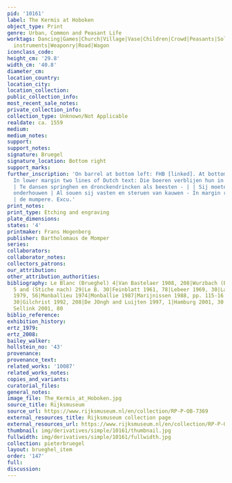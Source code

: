 ```yaml
---
pid: '10161'
label: The Kermis at Hoboken
object_type: Print
genre: Urban, Common and Peasant Life
worktags: Dancing|Games|Church|Village|Vase|Children|Crowd|Peasants|Soldiers|Flag/Banner|Musical
  instruments|Weaponry|Road|Wagon
iconclass_code:
height_cm: '29.8'
width_cm: '40.8'
diameter_cm:
location_country:
location_city:
location_collection:
public_collection_info:
most_recent_sale_notes:
private_collection_info:
collection_type: Unknown/Not Applicable
realdate: ca. 1559
medium:
medium_notes:
support:
support_notes:
signature: Bruegel
signature_location: Bottom right
support_marks:
further_inscription: 'On barrel at bottom left: FHB [linked]. At bottom right: Bruegel.
  In lower margin two lines of Dutch text: Die boeren verblijen hun in sulken feesten
  | Te dansen springhen en dronckendrincken als beesten - | | Sij moeten die kermissen
  onderhouwen | Al souen sij vasten en steruen van kauwen - In margin right: Bartolomeus
  | de mumpere. Excu.'
print_notes:
print_type: Etching and engraving
plate_dimensions:
states: '4'
printmaker: Frans Hogenberg
publisher: Bartholomaus de Momper
series:
collaborators:
collaborator_notes:
collectors_patrons:
our_attribution:
other_attribution_authorities:
bibliography: Le Blanc (Brueghel) 4|Van Bastelaer 1908, 208|Wurzbach (Brueghel, Radierungen),
  5 and (Stiche nach) 29|Le B. 30|Feinblatt 1961, 78|Lebeer 1969, 30|Lari 1973, 165|Vallese
  1979, 56|Monballieu 1974|Monballie 1987|Marijnissen 1988, pp. 115-16|Tokyo 1989,
  30|Gilchrist 1992, 208|De JOngh and Luijten 1997, 1|Hamburg 2001, 30|Orenstein and
  Sellink 2001, 80
biblio_reference:
exhibition_history:
ertz_1979:
ertz_2008:
bailey_walker:
hollstein_no: '43'
provenance:
provenance_text:
related_works: '10087'
related_works_notes:
copies_and_variants:
curatorial_files:
general_notes:
image_file: The_Kermis_at_Hoboken.jpg
source_title: Rijksmuseum
source_url: https://www.rijksmuseum.nl/en/collection/RP-P-OB-7369
external_resources_title: Rijksmuseum collection page
external_resources_url: https://www.rijksmuseum.nl/en/collection/RP-P-OB-7369
thumbnail: img/derivatives/simple/10161/thumbnail.jpg
fullwidth: img/derivatives/simple/10161/fullwidth.jpg
collection: pieterbruegel
layout: brueghel_item
order: '147'
full:
discussion:
---
```

